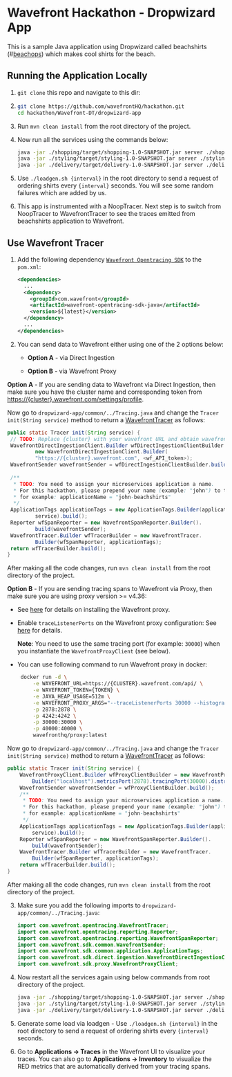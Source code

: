 # Wavefront Hackathon - Dropwizard App

This is a sample Java application using Dropwizard called beachshirts (#[beachops](https://medium.com/@matthewzeier/thoughts-from-an-operations-wrangler-how-we-use-alerts-to-monitor-wavefront-71329c5e57a8)) which makes cool shirts for the beach.

## Running the Application Locally

1. `git clone` this repo and navigate to this dir:

2. ```bash
   git clone https://github.com/wavefrontHQ/hackathon.git
   cd hackathon/Wavefront-DT/dropwizard-app
   ```

3. Run `mvn clean install` from the root directory of the project.

4. Now run all the services using the commands below:

   ```bash
   java -jar ./shopping/target/shopping-1.0-SNAPSHOT.jar server ./shopping/app.yaml
   java -jar ./styling/target/styling-1.0-SNAPSHOT.jar server ./styling/app.yaml
   java -jar ./delivery/target/delivery-1.0-SNAPSHOT.jar server ./delivery/app.yaml
   ```

5. Use `./loadgen.sh {interval}` in the root directory to send a request of ordering shirts every `{interval}` seconds. You will see some random failures which are added by us.

6. This app is instrumented with a NoopTracer. Next step is to switch from NoopTracer to WavefrontTracer to see the traces emitted from beachshirts application to Wavefront.

## Use Wavefront Tracer

1. Add the following dependency [`Wavefront Opentracing SDK`](https://github.com/wavefrontHQ/wavefront-opentracing-sdk-java) to the `pom.xml`:

   ```xml
   <dependencies>
     ...
     <dependency>
       <groupId>com.wavefront</groupId>
       <artifactId>wavefront-opentracing-sdk-java</artifactId>
       <version>${latest}</version>
     </dependency>
     ...
   </dependencies>
   ```

2. You can send data to Wavefront either using one of the 2 options below:

   * **Option A** - via Direct Ingestion

   * **Option B** - via Wavefront Proxy

**Option A** - If you are sending data to Wavefront via Direct Ingestion, then make sure you have the cluster name and corresponding token from [https://{cluster}.wavefront.com/settings/profile](https://{cluster}.wavefront.com/settings/profile).

Now go to `dropwizard-app/common/../Tracing.java` and change the `Tracer init(String service)` method to return a [WavefrontTracer](https://github.com/wavefrontHQ/wavefront-opentracing-sdk-java#set-up-a-tracer) as follows:

   ```java
   public static Tracer init(String service) {
    // TODO: Replace {cluster} with your wavefront URL and obtain wavefront API token
    WavefrontDirectIngestionClient.Builder wfDirectIngestionClientBuilder = 
            new WavefrontDirectIngestionClient.Builder(
            "https://{cluster}.wavefront.com", <wf_API_token>);
    WavefrontSender wavefrontSender = wfDirectIngestionClientBuilder.build();
    
    /**
     * TODO: You need to assign your microservices application a name.
     * For this hackathon, please prepend your name (example: "john") to the beachshirts application,
     * for example: applicationName = "john-beachshirts"
     */
    ApplicationTags applicationTags = new ApplicationTags.Builder(applicationName,
            service).build();
    Reporter wfSpanReporter = new WavefrontSpanReporter.Builder().
            build(wavefrontSender);
    WavefrontTracer.Builder wfTracerBuilder = new WavefrontTracer.
            Builder(wfSpanReporter, applicationTags);
    return wfTracerBuilder.build();
  }
   ```

   After making all the code changes, run `mvn clean install` from the root directory of the project.

**Option B** - If you are sending tracing spans to Wavefront via Proxy, then make sure you are using proxy version >= v4.36:

   * See [here](https://docs.wavefront.com/proxies_installing.html#proxy-installation) for details on installing the Wavefront proxy.

   * Enable `traceListenerPorts` on the Wavefront proxy configuration: See [here](https://docs.wavefront.com/proxies_configuring.html#proxy-configuration-properties) for details.

      **Note**: You need to use the same tracing port (for example: `30000`) when you instantiate the `WavefrontProxyClient` (see below).

   * You can use following command to run Wavefront proxy in docker:

     ```bash
      docker run -d \
          -e WAVEFRONT_URL=https://{CLUSTER}.wavefront.com/api/ \
          -e WAVEFRONT_TOKEN={TOKEN} \
          -e JAVA_HEAP_USAGE=512m \
          -e WAVEFRONT_PROXY_ARGS="--traceListenerPorts 30000 --histogramDistListenerPorts 40000" \
          -p 2878:2878 \
          -p 4242:4242 \
          -p 30000:30000 \
          -p 40000:40000 \
          wavefronthq/proxy:latest
     ```
     
Now go to `dropwizard-app/common/../Tracing.java` and change the `Tracer init(String service)` method to return a [WavefrontTracer](https://github.com/wavefrontHQ/wavefront-opentracing-sdk-java#set-up-a-tracer) as follows:

   ```java
   public static Tracer init(String service) {
       WavefrontProxyClient.Builder wfProxyClientBuilder = new WavefrontProxyClient.
           Builder("localhost").metricsPort(2878).tracingPort(30000).distributionPort(40000);
       WavefrontSender wavefrontSender = wfProxyClientBuilder.build();
       /**
        * TODO: You need to assign your microservices application a name.
        * For this hackathon, please prepend your name (example: "john") to the beachshirts application,
        * for example: applicationName = "john-beachshirts"
        */
       ApplicationTags applicationTags = new ApplicationTags.Builder(applicationName,
           service).build();
       Reporter wfSpanReporter = new WavefrontSpanReporter.Builder().
           build(wavefrontSender);
       WavefrontTracer.Builder wfTracerBuilder = new WavefrontTracer.
           Builder(wfSpanReporter, applicationTags);
       return wfTracerBuilder.build();
   }
   ```

   After making all the code changes, run `mvn clean install` from the root directory of the project.

3. Make sure you add the following imports to `dropwizard-app/common/../Tracing.java`:

   ```java
   import com.wavefront.opentracing.WavefrontTracer;
   import com.wavefront.opentracing.reporting.Reporter;
   import com.wavefront.opentracing.reporting.WavefrontSpanReporter;
   import com.wavefront.sdk.common.WavefrontSender;
   import com.wavefront.sdk.common.application.ApplicationTags;
   import com.wavefront.sdk.direct.ingestion.WavefrontDirectIngestionClient;
   import com.wavefront.sdk.proxy.WavefrontProxyClient;
   ```

4. Now restart all the services again using below commands from root directory of the project.

   ```bash
   java -jar ./shopping/target/shopping-1.0-SNAPSHOT.jar server ./shopping/app.yaml
   java -jar ./styling/target/styling-1.0-SNAPSHOT.jar server ./styling/app.yaml
   java -jar ./delivery/target/delivery-1.0-SNAPSHOT.jar server ./delivery/app.yaml
   ```
5. Generate some load via loadgen - Use `./loadgen.sh {interval}` in the root directory to send a request of ordering shirts every `{interval}` seconds.

6. Go to **Applications -> Traces** in the Wavefront UI to visualize your traces. You can also go to **Applications -> Inventory** to visualize the RED metrics that are automatically derived from your tracing spans.
